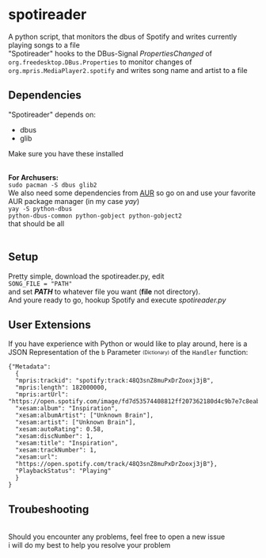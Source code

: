 # spotireader
A python script, that monitors the dbus of Spotify and writes currently playing songs to a file
<br>
"Spotireader" hooks to the DBus-Signal <i>PropertiesChanged</i> of <code>org.freedesktop.DBus.Properties</code> to monitor changes of
<code>org.mpris.MediaPlayer2.spotify</code> and writes song name and artist to a file
<br>
<h2><b>Dependencies</b></h2>
"Spotireader" depends on:
<ul>
<li>dbus</li>
<li>glib</li>
</ul>
Make sure you have these installed<br>

<br><b>For Archusers:</b><br>
<code>sudo pacman -S dbus glib2</code>
<br>
We also need some dependencies from [AUR](https://aur.archlinux.org) so go on and use your favorite AUR package manager (in my case <i>yay</i>)<br>
<code>yay -S python-dbus python-dbus-common python-gobject python-gobject2</code>
<br>that should be all
<br><br>

<h2><b>Setup</b></h2>
Pretty simple, download the spotireader.py, edit<br>
<code>SONG_FILE = "PATH"</code><br>
and set <b><i>PATH</i></b> to whatever file you want (<b>file</b> not directory).<br>
And youre ready to go, hookup Spotify and execute <i>spotireader.py</i>

<br>

<h2><b>User Extensions</b></h2>
If you have experience with Python or would like to play around, here is a JSON Representation of the <code>b</code> Parameter <sub><sup>(Dictionary)</sup></sub> 
of the <code>Handler</code> function:
<pre><code>{"Metadata": 
  {
  "mpris:trackid": "spotify:track:48Q3snZ8muPxDrZooxj3jB", 
  "mpris:length": 182000000, 
  "mpris:artUrl": "https://open.spotify.com/image/fd7d53574408812ff207362180d4c9b7e7c8eab0", 
  "xesam:album": "Inspiration", 
  "xesam:albumArtist": ["Unknown Brain"], 
  "xesam:artist": ["Unknown Brain"], 
  "xesam:autoRating": 0.58, 
  "xesam:discNumber": 1, 
  "xesam:title": "Inspiration", 
  "xesam:trackNumber": 1, 
  "xesam:url": 
  "https://open.spotify.com/track/48Q3snZ8muPxDrZooxj3jB"}, 
  "PlaybackStatus": "Playing"
  }
}
</code></pre>

<h2>Troubeshooting</h2><br>
Should you encounter any problems, feel free to open a new issue<br> i will do my best to help you resolve your problem

